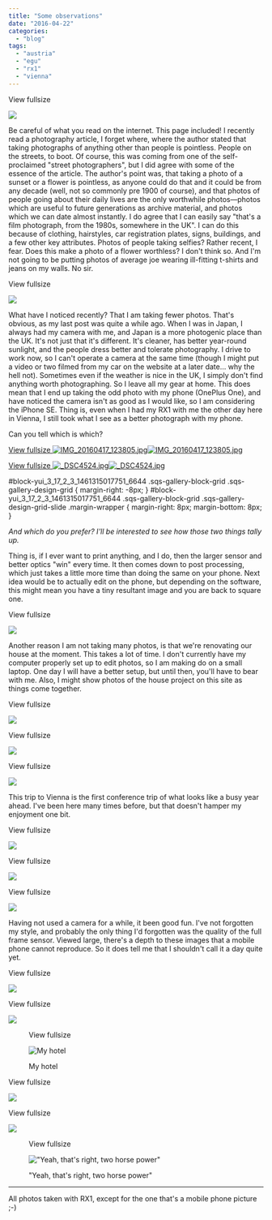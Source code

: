 ```yaml
---
title: "Some observations"
date: "2016-04-22"
categories: 
  - "blog"
tags: 
  - "austria"
  - "egu"
  - "rx1"
  - "vienna"
---
```


View fullsize

![](/assets/images/ba31c-image-asset.jpeg)

Be careful of what you read on the internet. This page included! I recently read a photography article, I forget where, where the author stated that taking photographs of anything other than people is pointless. People on the streets, to boot. Of course, this was coming from one of the self-proclaimed "street photographers", but I did agree with some of the essence of the article. The author's point was, that taking a photo of a sunset or a flower is pointless, as anyone could do that and it could be from any decade (well, not so commonly pre 1900 of course), and that photos of people going about their daily lives are the only worthwhile photos—photos which are useful to future generations as archive material, and photos which we can date almost instantly. I do agree that I can easily say "that's a film photograph, from the 1980s, somewhere in the UK". I can do this because of clothing, hairstyles, car registration plates, signs, buildings, and a few other key attributes. Photos of people taking selfies? Rather recent, I fear. Does this make a photo of a flower worthless? I don't think so. And I'm not going to be putting photos of average joe wearing ill-fitting t-shirts and jeans on my walls. No sir.

View fullsize

![](/assets/images/44e02-image-asset.jpeg)

What have I noticed recently? That I am taking fewer photos. That's obvious, as my last post was quite a while ago. When I was in Japan, I always had my camera with me, and Japan is a more photogenic place than the UK. It's not just that it's different. It's cleaner, has better year-round sunlight, and the people dress better and tolerate photography. I drive to work now, so I can't operate a camera at the same time (though I might put a video or two filmed from my car on the website at a later date… why the hell not). Sometimes even if the weather is nice in the UK, I simply don't find anything worth photographing. So I leave all my gear at home. This does mean that I end up taking the odd photo with my phone (OnePlus One), and have noticed the camera isn't as good as I would like, so I am considering the iPhone SE. Thing is, even when I had my RX1 with me the other day here in Vienna, I still took what I see as a better photograph with my phone.

Can you tell which is which?

[View fullsize ![IMG_20160417_123805.jpg](/assets/images/1c600-img_20160417_123805.jpg)![IMG_20160417_123805.jpg](/assets/images/1c600-img_20160417_123805.jpg)](https://exportforscript.wordpress.com/wp-content/uploads/2016/04/1c600-img_20160417_123805.jpg) 

[View fullsize ![_DSC4524.jpg](/assets/images/1444d-dsc4524.jpg)![_DSC4524.jpg](/assets/images/1444d-dsc4524.jpg)](https://exportforscript.wordpress.com/wp-content/uploads/2016/04/1444d-dsc4524.jpg) 

#block-yui\_3\_17\_2\_3\_1461315017751\_6644 .sqs-gallery-block-grid .sqs-gallery-design-grid { margin-right: -8px; } #block-yui\_3\_17\_2\_3\_1461315017751\_6644 .sqs-gallery-block-grid .sqs-gallery-design-grid-slide .margin-wrapper { margin-right: 8px; margin-bottom: 8px; }

_And which do you prefer? I'll be interested to see how those two things tally up._

Thing is, if I ever want to print anything, and I do, then the larger sensor and better optics "win" every time. It then comes down to post processing, which just takes a little more time than doing the same on your phone. Next idea would be to actually edit on the phone, but depending on the software, this might mean you have a tiny resultant image and you are back to square one.

View fullsize

![](/assets/images/69b28-image-asset.jpeg)

Another reason I am not taking many photos, is that we're renovating our house at the moment. This takes a lot of time. I don't currently have my computer properly set up to edit photos, so I am making do on a small laptop. One day I will have a better setup, but until then, you'll have to bear with me. Also, I might show photos of the house project on this site as things come together.

View fullsize

![](/assets/images/e15f8-image-asset.jpeg)

View fullsize

![](/assets/images/59939-image-asset.jpeg)

View fullsize

![](/assets/images/23e32-image-asset.jpeg)

This trip to Vienna is the first conference trip of what looks like a busy year ahead. I've been here many times before, but that doesn't hamper my enjoyment one bit.

View fullsize

![](/assets/images/176b0-image-asset.jpeg)

View fullsize

![](/assets/images/910db-image-asset.jpeg)

View fullsize

![](/assets/images/c82f7-image-asset.jpeg)

Having not used a camera for a while, it been good fun. I've not forgotten my style, and probably the only thing I'd forgotten was the quality of the full frame sensor. Viewed large, there's a depth to these images that a mobile phone cannot reproduce. So it does tell me that I shouldn't call it a day quite yet.

View fullsize

![](/assets/images/a230b-image-asset.jpeg)

View fullsize

![](/assets/images/bd4d0-image-asset.jpeg)

<figure>

View fullsize

![My hotel](/assets/images/d2534-image-asset.jpeg)

<figcaption>



My hotel





</figcaption>



</figure>

View fullsize

![](/assets/images/ce8ab-image-asset.jpeg)

View fullsize

![](/assets/images/0fb78-image-asset.jpeg)

<figure>

View fullsize

!["Yeah, that's right, two horse power"](/assets/images/bccb1-image-asset.jpeg)

<figcaption>



"Yeah, that's right, two horse power"





</figcaption>



</figure>

* * *

All photos taken with RX1, except for the one that's a mobile phone picture ;-)
